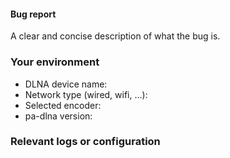 #### Bug report

A clear and concise description of what the bug is.

### Your environment

<!--
    Include as many relevant details as possible about the environment.
-->

- DLNA device name:
- Network type (wired, wifi, ...):
- Selected encoder:
- pa-dlna version:

### Relevant logs or configuration

<!--
    Please use code blocks (```) to paste logs, code or pa-dlna.conf as it's
    tough to read otherwise.
    When this is possible, please try to paste only the relevant part of the logs.
-->

<!--
    You can freely edit this text. Remove any lines you believe are unnecessary.
-->
